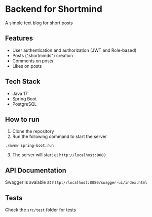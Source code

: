 
# Backend for Shortmind 
A simple text blog for short posts

## Features
- User authentication and authorization (JWT and Role-based)
- Posts ("shortminds") creation
- Comments on posts
- Likes on posts

## Tech Stack
- Java 17
- Spring Boot
- PostgreSQL

## How to run
1. Clone the repository
2. Run the following command to start the server
```
./mvnw spring-boot:run
```
3. The server will start at `http://localhost:8080`

## API Documentation
Swagger is avaiable at `http://localhost:8080/swagger-ui/index.html`

## Tests
Check the `src/test` folder for tests